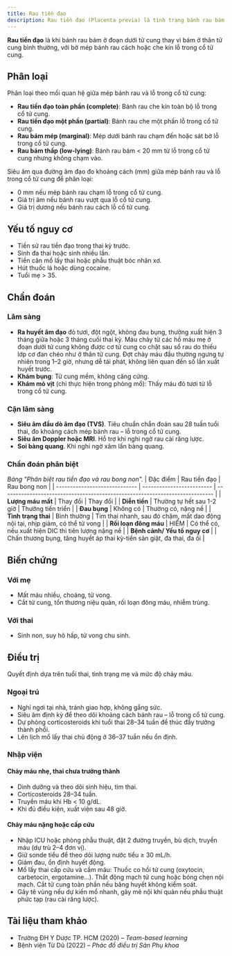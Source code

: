```yaml
---
title: Rau tiền đạo
description: Rau tiền đạo (Placenta previa) là tình trạng bánh rau bám thấp che hoặc đến lỗ trong cổ tử cung, gặp khoảng 0.5–1% các thai kỳ, có nguy cơ cao chảy máu, sinh non, truyền máu và mổ cắt tử cung do băng huyết
---
```


**Rau tiền đạo** là khi bánh rau bám ở đoạn dưới tử cung thay vì bám ở thân tử cung bình thường, với bờ mép bánh rau cách hoặc che kín lỗ trong cổ tử cung.

## Phân loại

Phân loại theo mối quan hệ giữa mép bánh rau và lỗ trong cổ tử cung:

- **Rau tiền đạo toàn phần (complete)**: Bánh rau che kín toàn bộ lỗ trong cổ tử cung.
- **Rau tiền đạo một phần (partial)**: Bánh rau che một phần lỗ trong cổ tử cung.
- **Rau bám mép (marginal)**: Mép dưới bánh rau chạm đến hoặc sát bờ lỗ trong cổ tử cung.
- **Rau bám thấp (low-lying)**: Bánh rau bám < 20 mm từ lỗ trong cổ tử cung nhưng không chạm vào.

Siêu âm qua đường âm đạo đo khoảng cách (mm) giữa mép bánh rau và lỗ trong cổ tử cung để phân loại:

- 0 mm nếu mép bánh rau chạm lỗ trong cổ tử cung.
- Giá trị âm nếu bánh rau vượt qua lỗ cổ tử cung.
- Giá trị dương nếu bánh rau cách lỗ cổ tử cung.

## Yếu tố nguy cơ

- Tiền sử rau tiền đạo trong thai kỳ trước.
- Sinh đa thai hoặc sinh nhiều lần.
- Tiền căn mổ lấy thai hoặc phẫu thuật bóc nhân xơ.
- Hút thuốc lá hoặc dùng cocaine.
- Tuổi mẹ > 35.

## Chẩn đoán

### Lâm sàng

- **Ra huyết âm đạo** đỏ tươi, đột ngột, không đau bụng, thường xuất hiện 3 tháng giữa hoặc 3 tháng cuối thai kỳ. Máu chảy từ các hồ máu mẹ ở đoạn dưới tử cung không được cơ tử cung co chặt sau sổ rau do thiếu lớp cơ đan chéo như ở thân tử cung. Đợt chảy máu đầu thường ngưng tự nhiên trong 1–2 giờ, nhưng dễ tái phát, không liên quan đến số lần xuất huyết trước.
- **Khám bụng**: Tử cung mềm, không căng cứng.
- **Khám mỏ vịt** (chỉ thực hiện trong phòng mổ): Thấy máu đỏ tươi từ lỗ trong cổ tử cung.

### Cận lâm sàng

- **Siêu âm đầu dò âm đạo (TVS)**. Tiêu chuẩn chẩn đoán sau 28 tuần tuổi thai, đo khoảng cách mép bánh rau – lỗ trong cổ tử cung.
- **Siêu âm Doppler hoặc MRI**. Hỗ trợ khi nghi ngờ rau cài răng lược.
- **Soi bàng quang**. Khi nghi ngờ xâm lấn bàng quang.

### Chẩn đoán phân biệt

_Bảng "Phân biệt rau tiền đạo và rau bong non"._
| Đặc điểm | Rau tiền đạo | Rau bong non |
| ----------------------------- | ------------------------- | ---------------------------------------------------------------------------- |
| **Lượng máu mất** | Thay đổi | Thay đổi |
| **Diễn tiến** | Thường tự hết sau 1-2 giờ | Thường tiến triển |
| **Đau bụng** | Không có | Thường có, nặng nề |
| **Tình trạng thai** | Bình thường | Tim thai nhanh, sau đó chậm, mất dao động nội tại, nhịp giảm, có thể tử vong |
| **Rối loạn đông máu** | HIẾM | Có thể có, nếu xuất hiện DIC thì tiên lượng nặng nề |
| **Bệnh cảnh/ Yếu tố nguy cơ** | | Chấn thương bụng, tăng huyết áp thai kỳ-tiền sản giật, đa thai, đa ối |

## Biến chứng

### Với mẹ

- Mất máu nhiều, choáng, tử vong.
- Cắt tử cung, tổn thương niệu quản, rối loạn đông máu, nhiễm trùng.

### Với thai

- Sinh non, suy hô hấp, tử vong chu sinh.

## Điều trị

Quyết định dựa trên tuổi thai, tình trạng mẹ và mức độ chảy máu.

### Ngoại trú

- Nghỉ ngơi tại nhà, tránh giao hợp, không gắng sức.
- Siêu âm định kỳ để theo dõi khoảng cách bánh rau – lỗ trong cổ tử cung.
- Dự phòng corticosteroids khi tuổi thai 28–34 tuần để thúc đẩy trưởng thành phổi.
- Lên lịch mổ lấy thai chủ động ở 36–37 tuần nếu ổn định.

### Nhập viện

#### Chảy máu nhẹ, thai chưa trưởng thành

- Dinh dưỡng và theo dõi sinh hiệu, tim thai.
- Corticosteroids 28–34 tuần.
- Truyền máu khi Hb < 10 g/dL.
- Khi đủ điều kiện, xuất viện sau 48 giờ.

#### Chảy máu nặng hoặc cấp cứu

- Nhập ICU hoặc phòng phẫu thuật, đặt 2 đường truyền, bù dịch, truyền máu (dự trù 2–4 đơn vị).
- Giữ sonde tiểu để theo dõi lượng nước tiểu ≥ 30 mL/h.
- Giảm đau, ổn định huyết động.
- Mổ lấy thai cấp cứu và cầm máu: Thuốc co hồi tử cung (oxytocin, carbetocin, ergotamine...). Thắt động mạch tử cung hoặc bóng chẹn nội mạch. Cắt tử cung toàn phần nếu băng huyết không kiểm soát.
- Gây tê vùng nếu dự kiến mổ nhanh, gây mê nội khí quản nếu phẫu thuật phức tạp (rau cài răng lược).

## Tài liệu tham khảo

- Trường ĐH Y Dược TP. HCM (2020) – _Team-based learning_
- Bệnh viện Từ Dũ (2022) – _Phác đồ điều trị Sản Phụ khoa_

